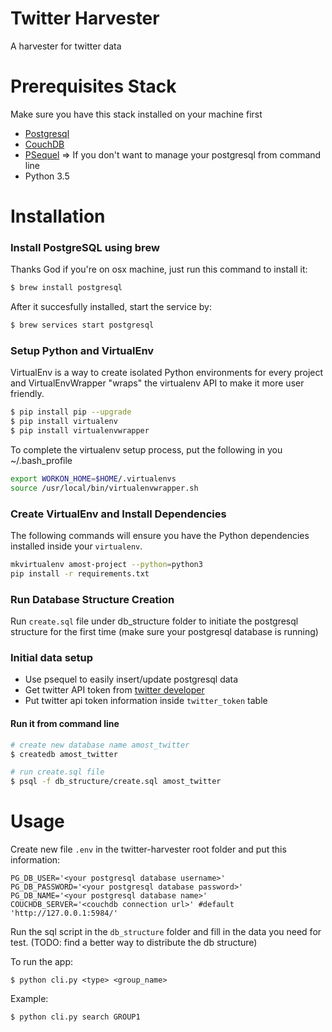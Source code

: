 # Twitter Harvester

A harvester for twitter data

# Prerequisites Stack
Make sure you have this stack installed on your machine first
- [Postgresql](https://www.postgresql.org/)
- [CouchDB](http://couchdb.apache.org/)
- [PSequel](http://www.psequel.com/) => If you don't want to manage your postgresql from command line
- Python 3.5

# Installation
### Install PostgreSQL using brew
Thanks God if you're on osx machine, just run this command to install it:
```bash
$ brew install postgresql
```

After it succesfully installed, start the service by:
```bash
$ brew services start postgresql
```

### Setup Python and VirtualEnv
VirtualEnv is a way to create isolated Python environments for every project and VirtualEnvWrapper "wraps" the virtualenv API to make it more user friendly.

```bash
$ pip install pip --upgrade
$ pip install virtualenv
$ pip install virtualenvwrapper
```

To complete the virtualenv setup process, put the following in you ~/.bash_profile
```bash
export WORKON_HOME=$HOME/.virtualenvs
source /usr/local/bin/virtualenvwrapper.sh
```

### Create VirtualEnv and Install Dependencies
The following commands will ensure you have the Python dependencies installed inside your `virtualenv`.

```bash
mkvirtualenv amost-project --python=python3
pip install -r requirements.txt
```

### Run Database Structure Creation
Run `create.sql` file under db_structure folder to initiate the postgresql structure for the first time (make sure your postgresql database is running)

### Initial data setup
* Use psequel to easily insert/update postgresql data
* Get twitter API token from [twitter developer](https://dev.twitter.com/)
* Put twitter api token information inside `twitter_token` table


#### Run it from command line

```bash
# create new database name amost_twitter
$ createdb amost_twitter

# run create.sql file
$ psql -f db_structure/create.sql amost_twitter
```

# Usage
Create new file `.env` in the twitter-harvester root folder and put this information:

```
PG_DB_USER='<your postgresql database username>'
PG_DB_PASSWORD='<your postgresql database password>'
PG_DB_NAME='<your postgresql database name>'
COUCHDB_SERVER='<couchdb connection url>' #default 'http://127.0.0.1:5984/'
```

Run the sql script in the `db_structure` folder and fill in the data you need for test.
(TODO: find a better way to distribute the db structure)

To run the app:

    $ python cli.py <type> <group_name>

Example:

    $ python cli.py search GROUP1


